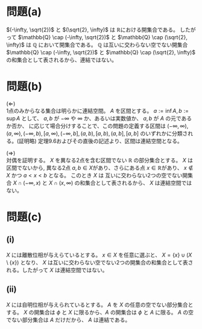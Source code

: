 # 問題(a)

$(-\infty, \sqrt{2})$ と $(\sqrt{2}, \infty)$ は $\mathbb{R}$における開集合である。
したがって $\mathbb{Q} \cap (-\infty, \sqrt{2})$ と $\mathbb{Q} \cap (\sqrt{2}, \infty)$ は $\mathbb{Q}$ において開集合である。
$\mathbb{Q}$ は互いに交わらない空でない開集合 $\mathbb{Q} \cap (-\infty, \sqrt{2})$ と $\mathbb{Q} \cap (\sqrt{2}, \infty)$ の和集合として表されるから、連結ではない。

# 問題(b)

($\Leftarrow$)  
1点のみからなる集合は明らかに連結空間。
$A$ を区間とする。 $a:=\inf A, b:=\sup A$ として、 $a, b$ が $-\infty$ や $\infty$ か、あるいは実数値か、 $a, b$  が $A$ の元であるか否か、
に応じて場合分けすることで、この問題の定義する区間は
$(-\infty, \infty), (a, \infty), (-\infty, b), [a, \infty), (-\infty, b], (a, b), [a, b), (a, b], [a, b]$ のいずれかに分類される。(証明略) 定理9.6およびその直後の記述より、区間は連結空間となる。


($\Rightarrow$)  
対偶を証明する。
$X$ を異なる2点を含む区間でない $\mathbb{R}$ の部分集合とする。
$X$ は区間でないから, 異なる2点 $a, b \in X$があり、さらにある点 $x \in \mathbb{R}$があり、 $x \notin X$ かつ $a < x < b$ となる。
このとき $X$ は 互いに交わらない2つの空でない開集合 $X \cap (-\infty, x)$ と $X \cap (x, \infty)$ の和集合として表されるから、 $X$ は連結空間ではない。

# 問題(c)

## (i)

$X$ には離散位相が与えらているとする。
$x \in X$ を任意に選ぶと、 $X = \{x\} \cup (X \setminus \{x\})$ となり、 $X$ は互いに交わらない空でない2つの開集合の和集合として表される。したがって $X$ は連結空間ではない。

## (ii)

$X$ には自明位相が与えられているとする。
$A$ を $X$ の任意の空でない部分集合とする。
$X$ の開集合は $\phi$ と $X$ に限るから、$A$ の開集合は $\phi$ と $A$ に限る。
$A$ の空でない部分集合は $A$ だけだから、 $A$ は連結である。
